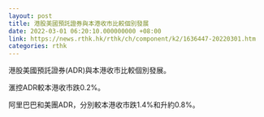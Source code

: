```yaml
---
layout: post
title: 港股美國預託證券與本港收市比較個別發展
date: 2022-03-01 06:20:10.000000000 +08:00
link: https://news.rthk.hk/rthk/ch/component/k2/1636447-20220301.htm
categories: rthk
---
```


港股美國預託證券(ADR)與本港收市比較個別發展。

滙控ADR較本港收市跌0.2%。

阿里巴巴和美團ADR，分別較本港收市跌1.4%和升約0.8%。
